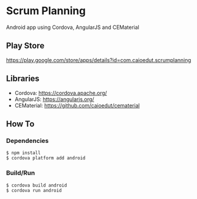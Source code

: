 # Scrum Planning #
Android app using Cordova, AngularJS and CEMaterial

## Play Store ##
https://play.google.com/store/apps/details?id=com.caioedut.scrumplanning

## Libraries ##
* Cordova: https://cordova.apache.org/
* AngularJS: https://angularjs.org/
* CEMaterial: https://github.com/caioedut/cematerial

## How To ##
### Dependencies ###
```console
$ npm install
$ cordova platform add android
```

### Build/Run ###
```console
$ cordova build android
$ cordova run android
```
